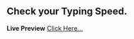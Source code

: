 ## Check your Typing Speed.

**Live Preview** [Click Here...](https://takbirgazi.github.io/typing_speed_check/)